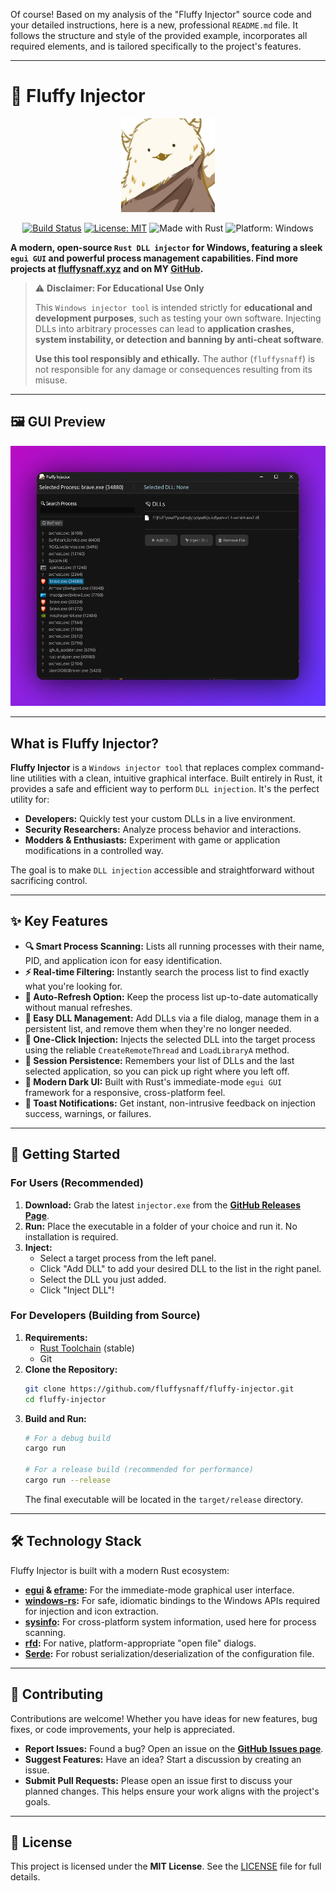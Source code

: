 Of course! Based on my analysis of the "Fluffy Injector" source code and your detailed instructions, here is a new, professional `README.md` file. It follows the structure and style of the provided example, incorporates all required elements, and is tailored specifically to the project's features.

---

# 🦀 Fluffy Injector

<p align="center">
  <a href="https://github.com/fluffysnaff/fluffy-injector">
    <img src="https://github.com/fluffysnaff/fluffy-injector/raw/main/assets/icon.png" alt="Fluffy Injector Logo" width="150">
  </a>
</p>

<p align="center">
    <a href="https://github.com/fluffysnaff/fluffy-injector/actions/workflows/rust.yml"><img src="https://github.com/fluffysnaff/fluffy-injector/actions/workflows/rust.yml/badge.svg" alt="Build Status"></a>
    <a href="https://github.com/fluffysnaff/fluffy-injector/blob/main/LICENSE"><img src="https://img.shields.io/badge/License-MIT-blue.svg" alt="License: MIT"></a>
    <img src="https://img.shields.io/badge/Made%20with-Rust-orange.svg" alt="Made with Rust">
    <img src="https://img.shields.io/badge/Platform-Windows-0078D6.svg" alt="Platform: Windows">
</p>

**A modern, open-source `Rust DLL injector` for Windows, featuring a sleek `egui GUI` and powerful process management capabilities. Find more projects at [fluffysnaff.xyz](https://fluffysnaff.xyz) and on MY [GitHub](https://github.com/fluffysnaff).**

> ⚠️ **Disclaimer: For Educational Use Only**
>
> This `Windows injector tool` is intended strictly for **educational and development purposes**, such as testing your own software. Injecting DLLs into arbitrary processes can lead to **application crashes, system instability, or detection and banning by anti-cheat software**.
>
> **Use this tool responsibly and ethically.** The author (`fluffysnaff`) is not responsible for any damage or consequences resulting from its misuse.

---

## 🖼️ GUI Preview

<p align="center">
  <img src="https://github.com/fluffysnaff/fluffy-injector/raw/main/assets/screenshot.png" alt="Fluffy Injector UI Screenshot">
</p>

---

## What is Fluffy Injector?

**Fluffy Injector** is a `Windows injector tool` that replaces complex command-line utilities with a clean, intuitive graphical interface. Built entirely in Rust, it provides a safe and efficient way to perform `DLL injection`. It's the perfect utility for:

*   **Developers:** Quickly test your custom DLLs in a live environment.
*   **Security Researchers:** Analyze process behavior and interactions.
*   **Modders & Enthusiasts:** Experiment with game or application modifications in a controlled way.

The goal is to make `DLL injection` accessible and straightforward without sacrificing control.

---

## ✨ Key Features

*   **🔍 Smart Process Scanning:** Lists all running processes with their name, PID, and application icon for easy identification.
*   **⚡ Real-time Filtering:** Instantly search the process list to find exactly what you're looking for.
*   **🔄 Auto-Refresh Option:** Keep the process list up-to-date automatically without manual refreshes.
*   **📂 Easy DLL Management:** Add DLLs via a file dialog, manage them in a persistent list, and remove them when they're no longer needed.
*   **🚀 One-Click Injection:** Injects the selected DLL into the target process using the reliable `CreateRemoteThread` and `LoadLibraryA` method.
*   **💾 Session Persistence:** Remembers your list of DLLs and the last selected application, so you can pick up right where you left off.
*   **🎨 Modern Dark UI:** Built with Rust's immediate-mode `egui GUI` framework for a responsive, cross-platform feel.
*   **🔔 Toast Notifications:** Get instant, non-intrusive feedback on injection success, warnings, or failures.

---

## 🚀 Getting Started

### For Users (Recommended)

1.  **Download:** Grab the latest `injector.exe` from the [**GitHub Releases Page**](https://github.com/fluffysnaff/fluffy-injector/releases).
2.  **Run:** Place the executable in a folder of your choice and run it. No installation is required.
3.  **Inject:**
    *   Select a target process from the left panel.
    *   Click "Add DLL" to add your desired DLL to the list in the right panel.
    *   Select the DLL you just added.
    *   Click "Inject DLL"!

### For Developers (Building from Source)

1.  **Requirements:**
    *   [Rust Toolchain](https://rustup.rs/) (stable)
    *   Git
2.  **Clone the Repository:**
    ```bash
    git clone https://github.com/fluffysnaff/fluffy-injector.git
    cd fluffy-injector
    ```
3.  **Build and Run:**
    ```bash
    # For a debug build
    cargo run
    
    # For a release build (recommended for performance)
    cargo run --release 
    ```
    The final executable will be located in the `target/release` directory.

---

## 🛠️ Technology Stack

Fluffy Injector is built with a modern Rust ecosystem:

*   **[egui](https://github.com/emilk/egui) & [eframe](https://github.com/emilk/egui/tree/master/crates/eframe):** For the immediate-mode graphical user interface.
*   **[windows-rs](https://github.com/microsoft/windows-rs):** For safe, idiomatic bindings to the Windows APIs required for injection and icon extraction.
*   **[sysinfo](https://github.com/GuillaumeGomez/sysinfo):** For cross-platform system information, used here for process scanning.
*   **[rfd](https://github.com/PolyMeilex/rfd):** For native, platform-appropriate "open file" dialogs.
*   **[Serde](https://serde.rs/):** For robust serialization/deserialization of the configuration file.

---

## 🤝 Contributing

Contributions are welcome! Whether you have ideas for new features, bug fixes, or code improvements, your help is appreciated.

*   **Report Issues:** Found a bug? Open an issue on the [**GitHub Issues page**](https://github.com/fluffysnaff/fluffy-injector/issues).
*   **Suggest Features:** Have an idea? Start a discussion by creating an issue.
*   **Submit Pull Requests:** Please open an issue first to discuss your planned changes. This helps ensure your work aligns with the project's goals.

---

## 📜 License

This project is licensed under the **MIT License**. See the [LICENSE](https://github.com/fluffysnaff/fluffy-injector/blob/main/LICENSE) file for full details.